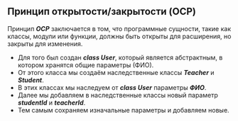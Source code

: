 ## Принцип открытости/закрытости (OCP)
Принцип ***OCP*** заключается в том, что программные сущности, такие как классы, модули или функции, должны быть открыты для расширения, но закрыты для изменения.  
* Для того был создан ***class User***, который является абстрактным, в котором хранятся общие параметры (ФИО).  
* От этого класса мы создаём наследственные классы ***Teacher*** и ***Student***.  
* В этих классах мы наследуем от ***class User*** параметры ***ФИО***.  
* Далее мы добавляем в наследственные классы новый параметр ***studentId*** и ***teacherId***.  
* Тем самым сохраняем изначальные параметры и добавляем новые. 